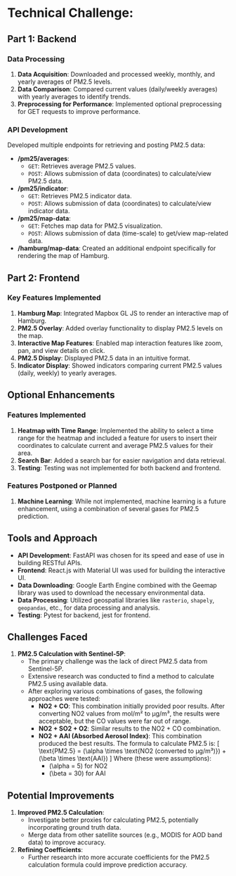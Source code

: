 
# Technical Challenge:

## Part 1: Backend

### Data Processing
1. **Data Acquisition**: Downloaded and processed weekly, monthly, and yearly averages of PM2.5 levels.
2. **Data Comparison**: Compared current values (daily/weekly averages) with yearly averages to identify trends.
3. **Preprocessing for Performance**: Implemented optional preprocessing for GET requests to improve performance.

### API Development
Developed multiple endpoints for retrieving and posting PM2.5 data:
- **/pm25/averages**: 
  - `GET`: Retrieves average PM2.5 values.
  - `POST`: Allows submission of data (coordinates) to calculate/view PM2.5 data.
- **/pm25/indicator**: 
  - `GET`: Retrieves PM2.5 indicator data.
  - `POST`: Allows submission of data (coordinates) to calculate/view indicator data.
- **/pm25/map-data**: 
  - `GET`: Fetches map data for PM2.5 visualization.
  - `POST`: Allows submission of data (time-scale) to get/view map-related data.
- **/hamburg/map-data**: Created an additional endpoint specifically for rendering the map of Hamburg.

## Part 2: Frontend

### Key Features Implemented
1. **Hamburg Map**: Integrated Mapbox GL JS to render an interactive map of Hamburg.
2. **PM2.5 Overlay**: Added overlay functionality to display PM2.5 levels on the map.
3. **Interactive Map Features**: Enabled map interaction features like zoom, pan, and view details on click.
4. **PM2.5 Display**: Displayed PM2.5 data in an intuitive format.
5. **Indicator Display**: Showed indicators comparing current PM2.5 values (daily, weekly) to yearly averages.

## Optional Enhancements

### Features Implemented
1. **Heatmap with Time Range**: Implemented the ability to select a time range for the heatmap and included a feature for users to insert their coordinates to calculate current and average PM2.5 values for their area.
2. **Search Bar**: Added a search bar for easier navigation and data retrieval.
3. **Testing**: Testing was not implemented for both backend and frontend.

### Features Postponed or Planned
1. **Machine Learning**: While not implemented, machine learning is a future enhancement, using a combination of several gases for PM2.5 prediction.

## Tools and Approach

- **API Development**: FastAPI was chosen for its speed and ease of use in building RESTful APIs.
- **Frontend**: React.js with Material UI was used for building the interactive UI.
- **Data Downloading**: Google Earth Engine combined with the Geemap library was used to download the necessary environmental data.
- **Data Processing**: Utilized geospatial libraries like `rasterio`, `shapely`, `geopandas`, etc., for data processing and analysis.
- **Testing**: Pytest for backend, jest for frontend.

## Challenges Faced

1. **PM2.5 Calculation with Sentinel-5P**:
   - The primary challenge was the lack of direct PM2.5 data from Sentinel-5P. 
   - Extensive research was conducted to find a method to calculate PM2.5 using available data.
   - After exploring various combinations of gases, the following approaches were tested:
     - **NO2 + CO**: This combination initially provided poor results. After converting NO2 values from mol/m² to µg/m³, the results were acceptable, but the CO values were far out of range.
     - **NO2 + SO2 + O2**: Similar results to the NO2 + CO combination.
     - **NO2 + AAI (Absorbed Aerosol Index)**: This combination produced the best results. The formula to calculate PM2.5 is:
       \[
       \text{PM2.5} = (\alpha \times \text{NO2 (converted to µg/m³)}) + (\beta \times \text{AAI})
       \]
       Where (these were assumptions):
       - \(\alpha = 5\) for NO2
       - \(\beta = 30\) for AAI

## Potential Improvements

1. **Improved PM2.5 Calculation**: 
   - Investigate better proxies for calculating PM2.5, potentially incorporating ground truth data.
   - Merge data from other satellite sources (e.g., MODIS for AOD band data) to improve accuracy.
2. **Refining Coefficients**: 
   - Further research into more accurate coefficients for the PM2.5 calculation formula could improve prediction accuracy.





